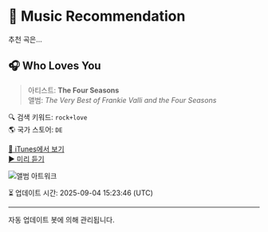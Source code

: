 
# 🎵 Music Recommendation

추천 곡은...

## 🎧 Who Loves You  
> 아티스트: **The Four Seasons**  
> 앨범: _The Very Best of Frankie Valli and the Four Seasons_  

🔍 검색 키워드: `rock+love`  
🌎 국가 스토어: `DE`

[🔗 iTunes에서 보기](https://music.apple.com/de/album/who-loves-you/40454248?i=40454289&uo=4)  
[▶️ 미리 듣기](https://audio-ssl.itunes.apple.com/itunes-assets/AudioPreview116/v4/50/18/ad/5018ad35-3575-0ddd-5ee4-e9231a50d205/mzaf_11520828334055171243.plus.aac.p.m4a)

![앨범 아트워크](https://is1-ssl.mzstatic.com/image/thumb/Music115/v4/a0/b6/98/a0b6983b-3e5b-0a42-3d04-308425815922/s06.tapekocb.jpg/100x100bb.jpg)

⏳ 업데이트 시간: 2025-09-04 15:23:46 (UTC)

---
자동 업데이트 봇에 의해 관리됩니다.
